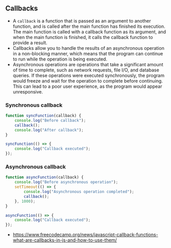 ## Callbacks
- A `callback` is a function that is passed as an argument to another function, and is called after the main function has finished its execution. The main function is called with a callback function as its argument, and when the main function is finished, it calls the callback function to provide a result. 
- Callbacks allow you to handle the results of an asynchronous operation in a non-blocking manner, which means that the program can continue to run while the operation is being executed.
- Asynchronous operations are operations that take a significant amount of time to complete, such as network requests, file I/O, and database queries. If these operations were executed synchronously, the program would freeze and wait for the operation to complete before continuing. This can lead to a poor user experience, as the program would appear unresponsive.

### Synchronous callback
```js
function syncFunction(callback) {
    console.log("Before callback");
    callback();
    console.log("After callback");
}

syncFunction(() => {
    console.log("Callback executed");
});
```

### Asynchronous callback
```js
function asyncFunction(callback) {
    console.log("Before asynchronous operation");
    setTimeout(() => {
        console.log("Asynchronous operation completed");
        callback();
    }, 1000);
}

asyncFunction(() => {
    console.log("Callback executed");
});
```

- https://www.freecodecamp.org/news/javascript-callback-functions-what-are-callbacks-in-js-and-how-to-use-them/